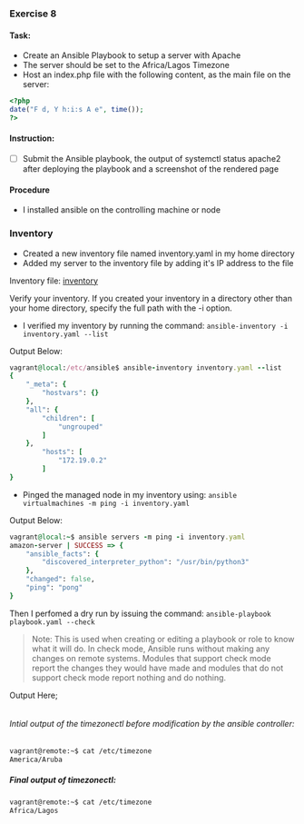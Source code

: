 ### Exercise 8

#### Task:

- Create an Ansible Playbook to setup a server with Apache
- The server should be set to the Africa/Lagos Timezone
- Host an index.php file with the following content, as the main file on the server:
```php
<?php
date("F d, Y h:i:s A e", time());
?>
```
#### Instruction:

 * [ ] Submit the Ansible playbook, the output of systemctl status apache2 after deploying the playbook and a screenshot of the rendered page



#### Procedure
- I installed ansible on the controlling machine or node

### Inventory
- Created a new inventory file named inventory.yaml in my home directory
- Added my server to the inventory file by adding it's IP address to the file

Inventory file:
[inventory](https://github.com/philemonnwanne/altschool-cloud-exercises/blob/main/Month-02/Exercise-08/inventory.yaml)

Verify your inventory. If you created your inventory in a directory other than your home directory, specify the full path with the -i option.

- I verified my inventory by running the command: `ansible-inventory -i inventory.yaml --list`

Output Below:
```ruby
vagrant@local:/etc/ansible$ ansible-inventory inventory.yaml --list
{
    "_meta": {
        "hostvars": {}
    },
    "all": {
        "children": [
            "ungrouped"
        ]
    },
        "hosts": [
            "172.19.0.2"
        ]
}
```

- Pinged the managed node in my inventory using: `ansible virtualmachines -m ping -i inventory.yaml`


Output Below:
```ruby
vagrant@local:~$ ansible servers -m ping -i inventory.yaml
amazon-server | SUCCESS => {
    "ansible_facts": {
        "discovered_interpreter_python": "/usr/bin/python3"
    },
    "changed": false,
    "ping": "pong"
}
```

Then I perfomed a dry run by issuing the command: `ansible-playbook playbook.yaml --check`

> Note:  This is used when creating or editing a playbook or role to know what it will do. In check mode, Ansible runs without making any changes on remote systems. Modules that support check mode report the changes they would have made and modules that do not support check mode report nothing and do nothing.

Output Here;

```ruby

```

###### Intial output of the timezonectl before modification by the ansible controller:
```bash
vagrant@remote:~$ cat /etc/timezone
America/Aruba
```

##### Final output of timezonectl:
```bash
vagrant@remote:~$ cat /etc/timezone
Africa/Lagos
```
